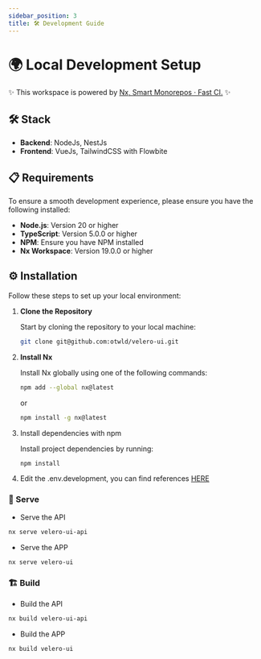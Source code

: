 ```yaml
---
sidebar_position: 3
title: 🛠️ Development Guide
---
```


# 🌍 Local Development Setup

✨ This workspace is powered by [Nx, Smart Monorepos · Fast CI.](https://nx.dev/) ✨

## 🛠️ Stack

- **Backend**: NodeJs, NestJs
- **Frontend**: VueJs, TailwindCSS with Flowbite

## 📋 Requirements

To ensure a smooth development experience, please ensure you have the following installed:

- **Node.js**: Version 20 or higher
- **TypeScript**: Version 5.0.0 or higher
- **NPM**: Ensure you have NPM installed
- **Nx Workspace**: Version 19.0.0 or higher

## ⚙️ Installation

Follow these steps to set up your local environment:

1. **Clone the Repository**

   Start by cloning the repository to your local machine:
    ```bash
    git clone git@github.com:otwld/velero-ui.git
    ```

2. **Install Nx**

   Install Nx globally using one of the following commands:

    ```bash
    npm add --global nx@latest
    ```

    or

    ```bash
    npm install -g nx@latest
    ```

3. Install dependencies with npm

    Install project dependencies by running:
    
    ```bash
    npm install
    ```

4. Edit the .env.development, you can find references [HERE]( /getting-started/environment-variables)

### 🚀 Serve

- Serve the API

```bash
nx serve velero-ui-api
```

- Serve the APP

```bash
nx serve velero-ui
```

### 🏗️ Build

- Build the API

```bash
nx build velero-ui-api
```

- Build the APP

```bash
nx build velero-ui
```
